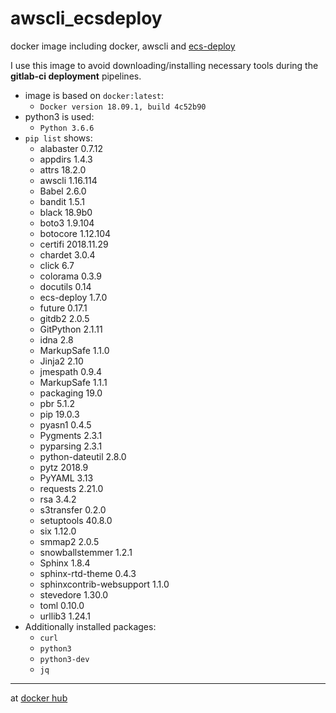 # awscli_ecsdeploy
docker image including docker, awscli and [ecs-deploy](https://github.com/fabfuel/ecs-deploy/releases)

I use this image to avoid downloading/installing necessary tools during the **gitlab-ci deployment** pipelines.

* image is based on `docker:latest`:
  - `Docker version 18.09.1, build 4c52b90`
* python3 is used:
  - `Python 3.6.6`
* `pip list` shows:
  - alabaster       0.7.12
  - appdirs         1.4.3
  - attrs           18.2.0
  - awscli          1.16.114
  - Babel           2.6.0
  - bandit          1.5.1
  - black           18.9b0
  - boto3           1.9.104
  - botocore        1.12.104
  - certifi         2018.11.29
  - chardet         3.0.4
  - click           6.7
  - colorama        0.3.9
  - docutils        0.14
  - ecs-deploy      1.7.0
  - future          0.17.1
  - gitdb2          2.0.5
  - GitPython       2.1.11
  - idna            2.8
  - MarkupSafe      1.1.0
  - Jinja2          2.10
  - jmespath        0.9.4
  - MarkupSafe      1.1.1
  - packaging       19.0
  - pbr             5.1.2
  - pip             19.0.3
  - pyasn1          0.4.5
  - Pygments        2.3.1
  - pyparsing       2.3.1
  - python-dateutil 2.8.0
  - pytz            2018.9
  - PyYAML          3.13
  - requests        2.21.0
  - rsa             3.4.2
  - s3transfer      0.2.0
  - setuptools      40.8.0
  - six             1.12.0
  - smmap2          2.0.5
  - snowballstemmer 1.2.1
  - Sphinx          1.8.4
  - sphinx-rtd-theme         0.4.3
  - sphinxcontrib-websupport 1.1.0
  - stevedore       1.30.0
  - toml            0.10.0
  - urllib3         1.24.1
* Additionally installed packages:
  - `curl`
  - `python3`
  - `python3-dev`
  - `jq`

---

at [docker hub](https://hub.docker.com/r/normoes/awscli_ecsdeploy/)
